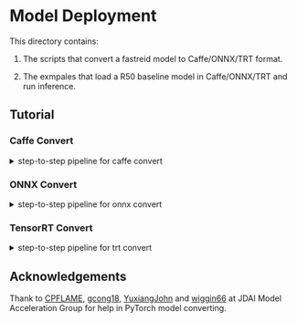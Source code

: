 # Model Deployment

This directory contains:

1. The scripts that convert a fastreid model to Caffe/ONNX/TRT format.

2. The exmpales that load a R50 baseline model in Caffe/ONNX/TRT and run inference.

## Tutorial

### Caffe Convert

<details>
<summary>step-to-step pipeline for caffe convert</summary>

This is a tiny example for converting fastreid-baseline in `meta_arch` to Caffe model, if you want to convert more complex architecture, you need to customize more things.

1. Run `caffe_export.py` to get the converted Caffe model,

    ```bash
    python caffe_export.py --config-file root-path/market1501/bagtricks_R50/config.yml --name "baseline_R50" --output outputs/caffe_model --opts MODEL.WEIGHTS root-path/logs/market1501/bagtricks_R50/model_final.pth
    ```

    then you can check the Caffe model and prototxt in `outputs/caffe_model`.

2. Change `prototxt` following next three steps:

   1) Edit `max_pooling` in `baseline_R50.prototxt` like this

        ```prototxt
        layer {
            name: "max_pool1"
            type: "Pooling"
            bottom: "relu_blob1"
            top: "max_pool_blob1"
            pooling_param {
                pool: MAX
                kernel_size: 3
                stride: 2
                pad: 0 # 1
                # ceil_mode: false
            }
        }
        ```

   2) Add `avg_pooling` right place in `baseline_R50.prototxt`

        ```prototxt
        layer {
            name: "avgpool1"
            type: "Pooling"
            bottom: "relu_blob49"
            top: "avgpool_blob1"
            pooling_param {
                pool: AVE
                global_pooling: true
            }
        }
        ```

   3) Change the last layer `top` name to `output`

        ```prototxt
        layer {
            name: "bn_scale54"
            type: "Scale"
            bottom: "batch_norm_blob54"
            top: "output" # bn_norm_blob54
            scale_param {
                bias_term: true
            }
        }
        ```

3. (optional) You can open [Netscope](https://ethereon.github.io/netscope/quickstart.html), then enter you network `prototxt` to visualize the network.

4. Run `caffe_inference.py` to save Caffe model features with input images

   ```bash
    python caffe_inference.py --model-def outputs/caffe_model/baseline_R50.prototxt \
    --model-weights outputs/caffe_model/baseline_R50.caffemodel \
    --input test_data/*.jpg --output caffe_output
   ```

6. Run `demo/demo.py` to get fastreid model features with the same input images, then verify that Caffe and PyTorch are computing the same value for the network.

    ```python
    np.testing.assert_allclose(torch_out, ort_out, rtol=1e-3, atol=1e-6)
    ```

</details>

### ONNX Convert

<details>
<summary>step-to-step pipeline for onnx convert</summary>

This is a tiny example for converting fastreid-baseline in `meta_arch` to ONNX model. ONNX supports most operators in pytorch as far as I know and if some operators are not supported by ONNX, you need to customize these.

1. Run `onnx_export.py` to get the converted ONNX model,

    ```bash
    python onnx_export.py --config-file root-path/bagtricks_R50/config.yml --name "baseline_R50" --output outputs/onnx_model --opts MODEL.WEIGHTS root-path/logs/market1501/bagtricks_R50/model_final.pth
    ```

    then you can check the ONNX model in `outputs/onnx_model`.

2. (optional) You can use [Netron](https://github.com/lutzroeder/netron) to visualize the network.

3. Run `onnx_inference.py` to save ONNX model features with input images

   ```bash
    python onnx_inference.py --model-path outputs/onnx_model/baseline_R50.onnx \
    --input test_data/*.jpg --output onnx_output
   ```

4. Run `demo/demo.py` to get fastreid model features with the same input images, then verify that ONNX Runtime and PyTorch are computing the same value for the network.

    ```python
    np.testing.assert_allclose(torch_out, ort_out, rtol=1e-3, atol=1e-6)
    ```

</details>

### TensorRT Convert

<details>
<summary>step-to-step pipeline for trt convert</summary>

This is a tiny example for converting fastreid-baseline in `meta_arch` to TRT model. We use [tiny-tensorrt](https://github.com/zerollzeng/tiny-tensorrt) which is a simple and easy-to-use nvidia TensorRt warpper, to get the model converted to tensorRT.

First you need to convert the pytorch model to ONNX format following [ONNX Convert](https://github.com/JDAI-CV/fast-reid#fastreid), and you need to remember your `output` name. Then you can convert ONNX model to TensorRT following instructions below.

1. Run command line below to get the converted TRT model from ONNX model,

    ```bash

    python trt_export.py --name "baseline_R50" --output outputs/trt_model --onnx-model outputs/onnx_model/baseline.onnx --heighi 256 --width 128
    ```

    then you can check the TRT model in `outputs/trt_model`.

2. Run `trt_inference.py` to save TRT model features with input images

   ```bash
    python onnx_inference.py --model-path outputs/trt_model/baseline.engine \
    --input test_data/*.jpg --output trt_output --output-name trt_model_outputname
   ```

3. Run `demo/demo.py` to get fastreid model features with the same input images, then verify that TensorRT and PyTorch are computing the same value for the network.

    ```python
    np.testing.assert_allclose(torch_out, ort_out, rtol=1e-3, atol=1e-6)
    ```

</details>

## Acknowledgements

Thank to [CPFLAME](https://github.com/CPFLAME), [gcong18](https://github.com/gcong18), [YuxiangJohn](https://github.com/YuxiangJohn) and [wiggin66](https://github.com/wiggin66) at JDAI Model Acceleration Group for help in PyTorch model converting.
